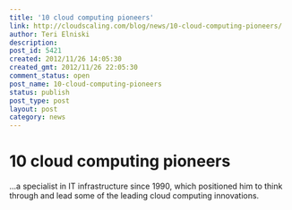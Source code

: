 ```yaml
---
title: '10 cloud computing pioneers'
link: http://cloudscaling.com/blog/news/10-cloud-computing-pioneers/
author: Teri Elniski
description: 
post_id: 5421
created: 2012/11/26 14:05:30
created_gmt: 2012/11/26 22:05:30
comment_status: open
post_name: 10-cloud-computing-pioneers
status: publish
post_type: post
layout: post
category: news
---
```


# 10 cloud computing pioneers

...a specialist in IT infrastructure since 1990, which positioned him to think through and lead some of the leading cloud computing innovations.